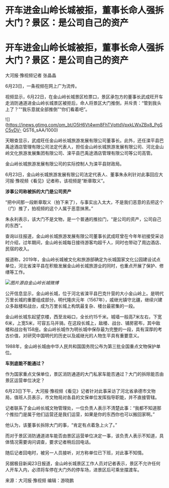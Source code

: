 # 开车进金山岭长城被拒，董事长命人强拆大门？景区：是公司自己的资产

# 开车进金山岭长城被拒，董事长命人强拆大门？景区：是公司自己的资产

大河报·豫视频记者 张晶晶

6月23日，一条视频在网上广为流传。

视频显示，6月22日，在金山岭长城景区检票口，景区承包方的董事长武成旺开车走消防通道进金山岭长城景区被拒后，命人将景区大门推倒，并斥责：“管到我头上了？”“我乐意就全部推倒”“你们看着吧”。

![](https://inews.gtimg.com/om_bt/O5H6Vt4wm8FhTVpttdVpxkLWxZBx8_PgSC5vDV-
QST6_sAA/1000)

天眼查显示，武成旺任金山岭长城旅游发展有限公司董事长。此外，还任滦平县巴禹途酒店管理有限公司法定代表人，担任金山岭长城旅游发展有限公司、河北金山岭文化旅游发展集团有限公司、滦平县巴禹途酒店管理有限公司等公司高管。

金山岭长城旅游发展有限公司的实际控制人为滦平县财政局。

6月23日，金山岭长城旅游发展有限公司法定代表人、董事朱永利针对此事回应大河报·豫视频《看见》记者称，该视频是“断章取义”。

**涉事公司称被拆的大门是公司资产**

“把中间那一段断章取义（拍下来了），与事实出入太大，不是我们恶意的去把这个（门）推了，拍视频的这个人属于恶意抹黑。”

朱永利表示，该大门不是文物，是一个普通的推拉门，“是公司的资产，公司自己的东西”。

查询以往报道，金山岭长城旅游发展有限公司董事长武成旺曾在今年年初接受采访时介绍，过年期间，金山岭长城每日接待游客均超千人，同时也带动了周边酒店、民宿的收入。

报道称，2019年，金山岭长城被文化和旅游部确定为长城国家文化公园建设试点单位，河北省滦平县在积极发展金山岭长城旅游业的同时，也重点开展了保护、修缮等工作。

![](https://inews.gtimg.com/om_bt/OHcFCr1YXXQRAoik0p-01XBlBjXb8OYNPVT0jROapOmh0AA/1000)_图片源自金山岭长城微博_

公开信息显示，金山岭长城，位于河北省滦平县巴克什营的大小金山岭上。是明代万里长城的重要组成部分。明代隆庆元年（1567年），戚继光镇守北疆，继续兴建众多敌楼和战台，成为万里长城上构筑最复杂、楼台最密集的一段。

金山岭长城东起望京楼，西至龙峪口，全长约15千米。城墙一般高7米左右，下宽6米，上宽5米，可容五马并骑。在这段长城上，敌楼、战台、铺房密布，其中敌楼和战台有158座。金山岭长城作为明长城中保存最为完整的一段，具有深厚的考古价值，对研究中国明代的历史以及戚继光的人物生平具有重要意义。

1988年，金山岭长城由中华人民共和国国务院公布为第三批全国重点文物保护单位。

**车到底能不能通过？**

作为国家重点文保单位，景区消防通道的大门私家车能否通过？大门的拆除能否由景区运营单位决定？

6月23日下午，大河报·豫视频《看见》记者针对此事采访了河北省承德市文物局，值班人员表示，市文物局对各县的文保单位发挥指导职能，并不直接管辖。

记者联系了金山岭长城文物管理处，一位负责人表示不清楚此事：“我都不知道那个推拉门是属于他们运营还是我们运营，如果是你的东西你也可以搬回家啊。”

他认为，该董事长拆除大门的事，“肯定有点着急上火了。”

而对于景区消防通道进车能否由景区运营单位决定一事，该负责人表示不知道，具体情况需要询问调查，要求记者稍后回电话。

随后记者回电时，被另一人员接听，对方称单位已下班，对此事不知情。

另据极目新闻23日报道，金山岭长城景区工作人员对记者表示，景区不允许任何人开车入内，必须将车停在大门外的停车场，进景区后可乘坐摆渡车。

来源：大河报·豫视频 编辑：游晓鹏


